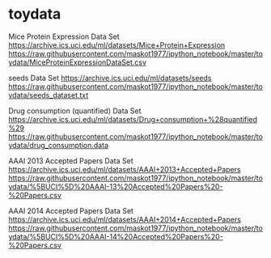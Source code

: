 # toydata

Mice Protein Expression Data Set 
https://archive.ics.uci.edu/ml/datasets/Mice+Protein+Expression
https://raw.githubusercontent.com/maskot1977/ipython_notebook/master/toydata/MiceProteinExpressionDataSet.csv

seeds Data Set 
https://archive.ics.uci.edu/ml/datasets/seeds
https://raw.githubusercontent.com/maskot1977/ipython_notebook/master/toydata/seeds_dataset.txt

Drug consumption (quantified) Data Set 
https://archive.ics.uci.edu/ml/datasets/Drug+consumption+%28quantified%29
https://raw.githubusercontent.com/maskot1977/ipython_notebook/master/toydata/drug_consumption.data

AAAI 2013 Accepted Papers Data Set 
https://archive.ics.uci.edu/ml/datasets/AAAI+2013+Accepted+Papers
https://raw.githubusercontent.com/maskot1977/ipython_notebook/master/toydata/%5BUCI%5D%20AAAI-13%20Accepted%20Papers%20-%20Papers.csv

AAAI 2014 Accepted Papers Data Set 
https://archive.ics.uci.edu/ml/datasets/AAAI+2014+Accepted+Papers
https://raw.githubusercontent.com/maskot1977/ipython_notebook/master/toydata/%5BUCI%5D%20AAAI-14%20Accepted%20Papers%20-%20Papers.csv
